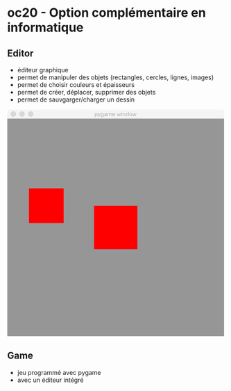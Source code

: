 # oc20 - Option complémentaire en informatique

## Editor

- éditeur graphique
- permet de manipuler des objets (rectangles, cercles, lignes, images)
- permet de choisir couleurs et épaisseurs
- permet de créer, déplacer, supprimer des objets
- permet de sauvgarger/charger un dessin

![](img/rectangle.png)

## Game

- jeu programmé avec pygame
- avec un éditeur intégré
